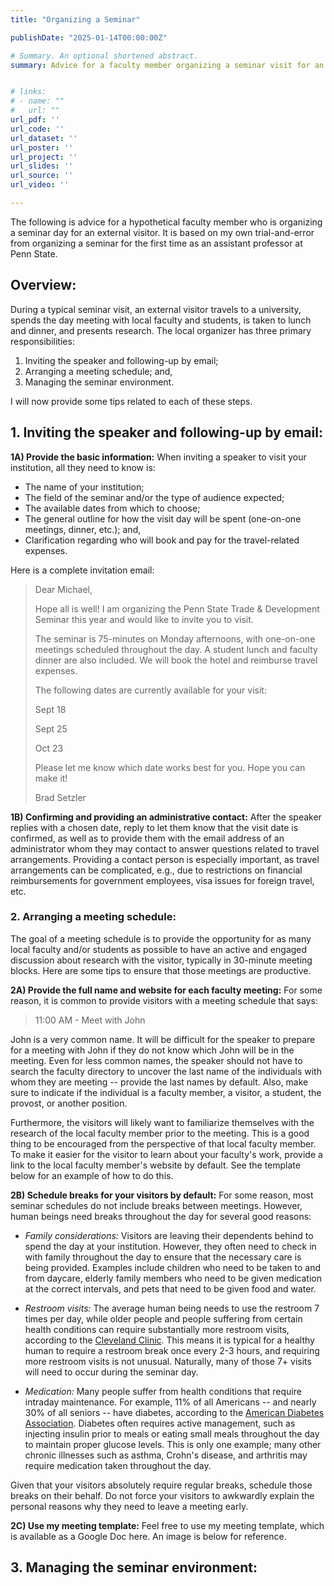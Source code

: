 ```yaml
---
title: "Organizing a Seminar"

publishDate: "2025-01-14T00:00:00Z"

# Summary. An optional shortened abstract.
summary: Advice for a faculty member organizing a seminar visit for an external speaker.


# links:
# - name: ""
#   url: ""
url_pdf: ''
url_code: ''
url_dataset: ''
url_poster: ''
url_project: ''
url_slides: ''
url_source: ''
url_video: ''

---
```


The following is advice for a hypothetical faculty member who is organizing a seminar day for an external visitor. It is based on my own trial-and-error from organizing a seminar for the first time as an assistant professor at Penn State.


## Overview: 

During a typical seminar visit, an external visitor travels to a university, spends the day meeting with local faculty and students, is taken to lunch and dinner, and presents research. The local organizer has three primary responsibilities:

1. Inviting the speaker and following-up by email;
2. Arranging a meeting schedule; and,
3. Managing the seminar environment.

I will now provide some tips related to each of these steps.




## 1. Inviting the speaker and following-up by email:

**1A) Provide the basic information:** When inviting a speaker to visit your institution, all they need to know is:

- The name of your institution; 
- The field of the seminar and/or the type of audience expected;
- The available dates from which to choose;
- The general outline for how the visit day will be spent (one-on-one meetings, dinner, etc.); and,
- Clarification regarding who will book and pay for the travel-related expenses.

Here is a complete invitation email:

> Dear Michael,
> 
> Hope all is well! I am organizing the Penn State Trade & Development Seminar this year and would like to invite you to visit. 
> 
> The seminar is 75-minutes on Monday afternoons, with one-on-one meetings scheduled throughout the day. A student lunch and faculty dinner are also included. We will book the hotel and reimburse travel expenses. 
>
> The following dates are currently available for your visit:
> 
> Sept 18
>
> Sept 25
>
> Oct 23
> 
> Please let me know which date works best for you. Hope you can make it! 
> 
> Brad Setzler


**1B) Confirming and providing an administrative contact:** After the speaker replies with a chosen date, reply to let them know that the visit date is confirmed, as well as to provide them with the email address of an administrator whom they may contact to answer questions related to travel arrangements. Providing a contact person is especially important, as travel arrangements can be complicated, e.g., due to restrictions on financial reimbursements for government employees, visa issues for foreign travel, etc.


### 2. Arranging a meeting schedule:

The goal of a meeting schedule is to provide the opportunity for as many local faculty and/or students as possible to have an active and engaged discussion about research with the visitor, typically in 30-minute meeting blocks. Here are some tips to ensure that those meetings are productive.


**2A) Provide the full name and website for each faculty meeting:** For some reason, it is common to provide visitors with a meeting schedule that says:

> 11:00 AM - Meet with John

John is a very common name. It will be difficult for the speaker to prepare for a meeting with John if they do not know which John will be in the meeting. Even for less common names, the speaker should not have to search the faculty directory to uncover the last name of the individuals with whom they are meeting -- provide the last names by default. Also, make sure to indicate if the individual is a faculty member, a visitor, a student, the provost, or another position.

Furthermore, the visitors will likely want to familiarize themselves with the research of the local faculty member prior to the meeting. This is a good thing to be encouraged from the perspective of that local faculty member. To make it easier for the visitor to learn about your faculty's work, provide a link to the local faculty member's website by default. See the template below for an example of how to do this.


**2B) Schedule breaks for your visitors by default:** For some reason, most seminar schedules do not include breaks between meetings. However, human beings need breaks throughout the day for several good reasons:

- *Family considerations:* Visitors are leaving their dependents behind to spend the day at your institution. However, they often need to check in with family throughout the day to ensure that the necessary care is being provided. Examples include children who need to be taken to and from daycare, elderly family members who need to be given medication at the correct intervals, and pets that need to be given food and water. 

- *Restroom visits:* The average human being needs to use the restroom 7 times per day, while older people and people suffering from certain health conditions can require substantially more restroom visits, according to the [Cleveland Clinic](https://health.clevelandclinic.org/how-often-should-you-pee). This means it is typical for a healthy human to require a restroom break once every 2-3 hours, and requiring more restroom visits is not unusual. Naturally, many of those 7+ visits will need to occur during the seminar day.

- *Medication:* Many people suffer from health conditions that require intraday maintenance. For example, 11\% of all Americans -- and nearly 30\% of all seniors -- have diabetes, according to the [American Diabetes Association](https://diabetes.org/about-diabetes/statistics/about-diabetes#:~:text=Prevalence%3A%20In%202021%2C%2038.4%20million,of%20the%20population%2C%20had%20diabetes.&text=Diagnosed%20and%20undiagnosed%3A%20Of%20the,and%208.7%20million%20were%20undiagnosed.). Diabetes often requires active management, such as injecting insulin prior to meals or eating small meals throughout the day to maintain proper glucose levels. This is only one example; many other chronic illnesses such as asthma, Crohn's disease, and arthritis may require medication taken throughout the day. 

Given that your visitors absolutely require regular breaks, schedule those breaks on their behalf. Do not force your visitors to awkwardly explain the personal reasons why they need to leave a meeting early.

**2C) Use my meeting template:** Feel free to use my meeting template, which is available as a Google Doc here. An image is below for reference.




## 3. Managing the seminar environment:







